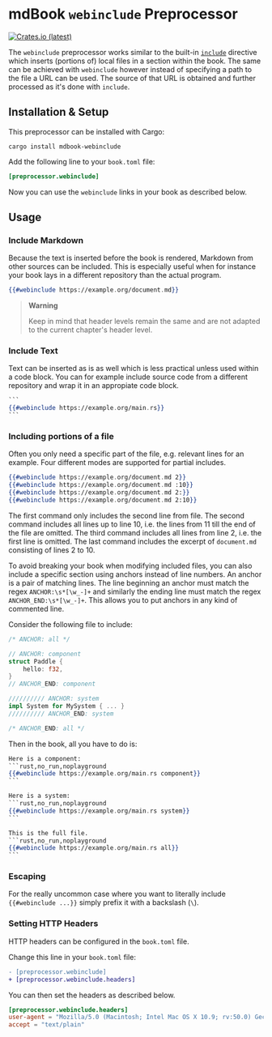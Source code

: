 # mdBook `webinclude` Preprocessor

[![Crates.io (latest)](https://img.shields.io/crates/v/mdbook-webinclude)](https://crates.io/crates/mdbook-webinclude)

The `webinclude` preprocessor works similar to the built-in
[`include`](https://rust-lang.github.io/mdBook/format/mdbook.html#including-files)
directive which inserts (portions of) local files in a section within the book. The same
can be achieved with `webinclude` however instead of specifying a path to the file
a URL can be used. The source of that URL is obtained and further processed as
it's done with `include`.


## Installation & Setup

This preprocessor can be installed with Cargo:

```console
cargo install mdbook-webinclude
```

Add the following line to your `book.toml` file:

```toml
[preprocessor.webinclude]
```

Now you can use the `webinclude` links in your book as described below.


## Usage

### Include Markdown

Because the text is inserted before the book is rendered, Markdown from other
sources can be included. This is especially useful when for instance your book
lays in a different repository than the actual program.

```hbs
{{#webinclude https://example.org/document.md}}
```

> **Warning**
> 
> Keep in mind that header levels remain the same and are not adapted to the current
> chapter's header level.


### Include Text

Text can be inserted as is as well which is less practical unless used within a
code block. You can for example include source code from a different repository
and wrap it in an appropiate code block.

````hbs
```
{{#webinclude https://example.org/main.rs}}
```
````

### Including portions of a file

Often you only need a specific part of the file, e.g. relevant lines for an
example. Four different modes  are supported for partial includes.

```hbs
{{#webinclude https://example.org/document.md 2}}
{{#webinclude https://example.org/document.md :10}}
{{#webinclude https://example.org/document.md 2:}}
{{#webinclude https://example.org/document.md 2:10}}
```

The first command only includes the second line from file. The second
command includes all lines up to line 10, i.e. the lines from 11 till the end of
the file are omitted. The third command includes all lines from line 2, i.e. the
first line is omitted. The last command includes the excerpt of `document.md`
consisting of lines 2 to 10.

To avoid breaking your book when modifying included files, you can also
include a specific section using anchors instead of line numbers.
An anchor is a pair of matching lines. The line beginning an anchor must
match the regex `ANCHOR:\s*[\w_-]+` and similarly the ending line must match
the regex `ANCHOR_END:\s*[\w_-]+`. This allows you to put anchors in
any kind of commented line.

Consider the following file to include:

```rust
/* ANCHOR: all */

// ANCHOR: component
struct Paddle {
    hello: f32,
}
// ANCHOR_END: component

////////// ANCHOR: system
impl System for MySystem { ... }
////////// ANCHOR_END: system

/* ANCHOR_END: all */
```

Then in the book, all you have to do is:

````hbs
Here is a component:
```rust,no_run,noplayground
{{#webinclude https://example.org/main.rs component}}
```

Here is a system:
```rust,no_run,noplayground
{{#webinclude https://example.org/main.rs system}}
```

This is the full file.
```rust,no_run,noplayground
{{#webinclude https://example.org/main.rs all}}
```
````


### Escaping

For the really uncommon case where you want to literally include
`{{#webinclude ...}}` simply prefix it with a backslash (`\`).


### Setting HTTP Headers

HTTP headers can be configured in the `book.toml` file.

Change this line in your `book.toml` file:

```diff
- [preprocessor.webinclude]
+ [preprocessor.webinclude.headers]
```

You can then set the headers as described below.

```toml
[preprocessor.webinclude.headers]
user-agent = "Mozilla/5.0 (Macintosh; Intel Mac OS X 10.9; rv:50.0) Gecko/20100101 Firefox/50.0"
accept = "text/plain"
```
